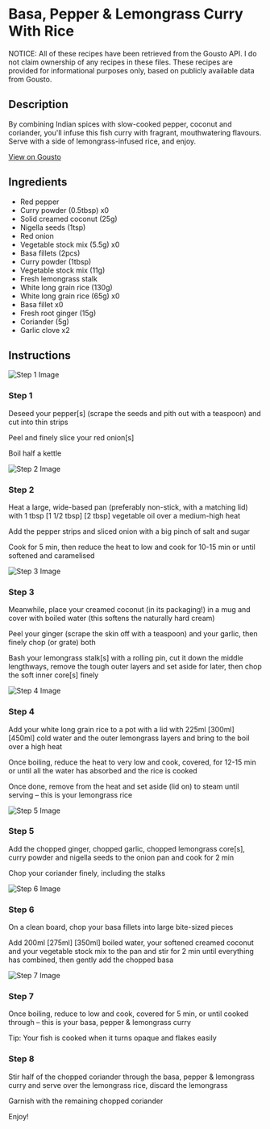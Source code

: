 # Basa, Pepper & Lemongrass Curry With Rice

NOTICE: All of these recipes have been retrieved from the Gousto API. I do not claim ownership of any recipes in these files. These recipes are provided for informational purposes only, based on publicly available data from Gousto.

## Description

By combining Indian spices with slow-cooked pepper, coconut and coriander, you'll infuse this fish curry with fragrant, mouthwatering flavours. Serve with a side of lemongrass-infused rice, and enjoy. 

[View on Gousto](https://www.gousto.co.uk/recipes/cookbook/basa-pepper-lemongrass-curry)

## Ingredients

- Red pepper
- Curry powder (0.5tbsp) x0
- Solid creamed coconut (25g)
- Nigella seeds (1tsp)
- Red onion
- Vegetable stock mix (5.5g) x0
- Basa fillets (2pcs)
- Curry powder (1tbsp)
- Vegetable stock mix (11g)
- Fresh lemongrass stalk
- White long grain rice (130g)
- White long grain rice (65g) x0
- Basa fillet x0
- Fresh root ginger (15g)
- Coriander (5g)
- Garlic clove x2

## Instructions

![Step 1 Image](https://production-media.gousto.co.uk/cms/recipe-step-image/step-1-1632301709968-x200.jpg)

### Step 1

Deseed your pepper[s] (scrape the seeds and pith out with a teaspoon) and cut into thin strips

Peel and finely slice your red onion[s]

Boil half a kettle

![Step 2 Image](https://production-media.gousto.co.uk/cms/recipe-step-image/step-2-1632301720442-x200.jpg)

### Step 2

Heat a large, wide-based pan (preferably non-stick, with a matching lid) with 1 tbsp <span class="text-purple">[1 1/2 tbsp] </span><span class="text-danger">[2 tbsp]</span> vegetable oil over a medium-high heat

Add the pepper strips and sliced onion with a big pinch of salt and sugar

Cook for 5 min, then reduce the heat to low and cook for 10-15 min or until softened and caramelised

![Step 3 Image](https://production-media.gousto.co.uk/cms/recipe-step-image/step-3-1632301725676-x200.jpg)

### Step 3

Meanwhile, place your creamed coconut (in its packaging!) in a mug and cover with boiled water (this softens the naturally hard cream)

Peel your ginger (scrape the skin off with a teaspoon) and your garlic, then finely chop (or grate) both

Bash your lemongrass stalk[s]<span class="text-danger"> </span>with a rolling pin, cut it down the middle lengthways, remove the tough outer layers and set aside for later, then chop the soft inner core[s] finely

![Step 4 Image](https://production-media.gousto.co.uk/cms/recipe-step-image/step-4-1632301731559-x200.jpg)

### Step 4

Add your white long grain rice to a pot with a lid with 225ml<span class="text-danger"> <span class="text-purple">[300ml] </span>[450ml] </span>cold water and the outer lemongrass layers and bring to the boil over a high heat

Once boiling, reduce the heat to very low and cook, covered, for 12-15 min or until all the water has absorbed and the rice is cooked

Once done, remove from the heat and set aside (lid on) to steam until serving – this is your lemongrass rice

![Step 5 Image](https://production-media.gousto.co.uk/cms/recipe-step-image/step-5-1632301738891-x200.jpg)

### Step 5

Add the chopped ginger, chopped garlic, chopped lemongrass core[s], curry powder and nigella seeds to the onion pan and cook for 2 min

Chop your coriander finely, including the stalks

![Step 6 Image](https://production-media.gousto.co.uk/cms/recipe-step-image/step-6-1632301745539-x200.jpg)

### Step 6

On a clean board, chop your basa fillets into large bite-sized pieces

Add 200ml<span class="text-danger"> <span class="text-purple">[275ml]</span> [350ml]</span> boiled water, your softened creamed coconut and your vegetable stock mix to the pan and stir for 2 min until everything has combined, then gently add the chopped basa

![Step 7 Image](https://production-media.gousto.co.uk/cms/recipe-step-image/step-7-1632301751408-x200.jpg)

### Step 7

Once boiling, reduce to low and cook, covered for 5 min, or until cooked through – this is your basa, pepper & lemongrass curry

Tip: Your fish is cooked when it turns opaque and flakes easily

### Step 8

Stir half of the chopped coriander through the basa, pepper & lemongrass curry and serve over the lemongrass rice, discard the lemongrass

Garnish with the remaining chopped coriander

Enjoy!

